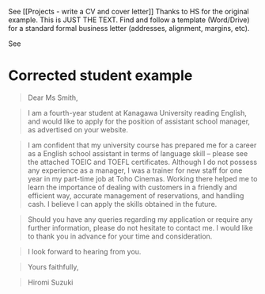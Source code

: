 See [[Projects - write a CV and cover letter]]
Thanks to HS for the original example. 
This is JUST THE TEXT. Find and follow a template (Word/Drive) for a standard formal business letter (addresses, alignment, margins, etc).

See
# Corrected student example
>Dear Ms Smith,

>I am a fourth-year student at Kanagawa University reading English, and would like to apply for the position of assistant school manager, as advertised on your website.

>I am confident that my university course has prepared me for a career as a English school assistant in terms of language skill – please see the attached TOEIC and TOEFL certificates. Although I do not possess any experience as a manager, I was a trainer for new staff for one year in my part-time job at Toho Cinemas. Working there helped me to learn the importance of dealing with customers in a friendly and efficient way, accurate management of reservations, and handling cash. I believe I can apply the skills obtained in the future.

>Should you have any queries regarding my application or require any further information, please do not hesitate to contact me. I would like to thank you in advance for your time and consideration.

>I look forward to hearing from you.

>Yours faithfully,

>Hiromi Suzuki
